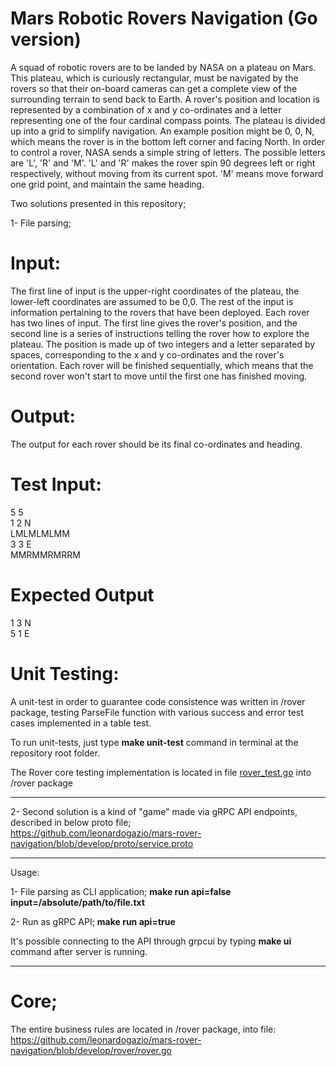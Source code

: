 # Mars Robotic Rovers Navigation (Go version)

A squad of robotic rovers are to be landed by NASA on a plateau on Mars. This plateau, which is curiously rectangular, must be navigated by the rovers so that their on-board cameras can get a complete view of the surrounding terrain to send back to Earth. A rover's position and location is represented by a combination of x and y co-ordinates and a letter representing one of the four cardinal compass points. The plateau is divided up into a grid to simplify navigation. An example position might be 0, 0, N, which means the rover is in the bottom left corner and facing North. In order to control a rover, NASA sends a simple string of letters. The possible letters are 'L', 'R' and 'M'. 'L' and 'R' makes the rover spin 90 degrees left or right respectively, without moving from its current spot. 'M' means move forward one grid point, and maintain the same heading.

Two solutions presented in this repository;

1- File parsing;

# Input:
The first line of input is the upper-right coordinates of the plateau, the lower-left coordinates are assumed to be 0,0. The rest of the input is information pertaining to the rovers that have been deployed. Each rover has two lines of input. The first line gives the rover's position, and the second line is a series of instructions telling the rover how to explore the plateau. The position is made up of two integers and a letter separated by spaces, corresponding to the x and y co-ordinates and the rover's orientation. Each rover will be finished sequentially, which means that the second rover won't start to move until the first one has finished moving.

# Output:
The output for each rover should be its final co-ordinates and heading.

# Test Input:
5 5<br/>
1 2 N<br/>
LMLMLMLMM<br/>
3 3 E<br/>
MMRMMRMRRM

# Expected Output
1 3 N<br/>
5 1 E

# Unit Testing:

A unit-test in order to guarantee code consistence was written in /rover package, testing ParseFile function with various success and error test cases implemented in a table test.

To run unit-tests, just type <b>make unit-test</b> command in terminal at the repository root folder.

The Rover core testing implementation is located in file <a href="https://github.com/leonardogazio/mars-rover-navigation/blob/develop/rover/rover_test.go">rover_test.go</a> into /rover package

--------------------------------------------------------------------------------------------------------

2- Second solution is a kind of "game" made via gRPC API endpoints, described in below proto file;<br/>
https://github.com/leonardogazio/mars-rover-navigation/blob/develop/proto/service.proto

--------------------------------------------------------------------------------------------------------

Usage:

1- File parsing as CLI application;
<b>make run api=false input=/absolute/path/to/file.txt</b>

2- Run as gRPC API;
<b>make run api=true</b>

It's possible connecting to the API through grpcui by typing <b>make ui</b> command after server is running.

--------------------------------------------------------------------------------------------------------

# Core;
The entire business rules are located in /rover package, into file:<br/>
https://github.com/leonardogazio/mars-rover-navigation/blob/develop/rover/rover.go
